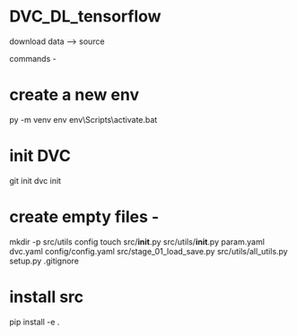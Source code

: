 # DVC_DL_tensorflow
download data --> source

commands -

# create a new env
py -m venv env
env\Scripts\activate.bat
# init DVC
git init
dvc init
# create empty files -
mkdir -p src/utils config
touch src/__init__.py src/utils/__init__.py param.yaml dvc.yaml config/config.yaml src/stage_01_load_save.py src/utils/all_utils.py setup.py .gitignore
# install src
pip install -e .
